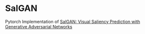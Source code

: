 # SalGAN

Pytorch Implementation of [SalGAN: Visual Saliency Prediction with Generative Adversarial Networks](https://arxiv.org/abs/1701.01081)